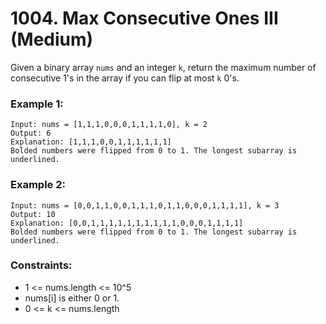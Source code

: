 # 1004. Max Consecutive Ones III (Medium)

Given a binary array `nums` and an integer `k`, return the maximum number of consecutive 1's in the array if you can flip at most `k` 0's.

### Example 1:

```
Input: nums = [1,1,1,0,0,0,1,1,1,1,0], k = 2
Output: 6
Explanation: [1,1,1,0,0,1,1,1,1,1,1]
Bolded numbers were flipped from 0 to 1. The longest subarray is underlined.
```

### Example 2:

```
Input: nums = [0,0,1,1,0,0,1,1,1,0,1,1,0,0,0,1,1,1,1], k = 3
Output: 10
Explanation: [0,0,1,1,1,1,1,1,1,1,1,1,0,0,0,1,1,1,1]
Bolded numbers were flipped from 0 to 1. The longest subarray is underlined.
```

### Constraints:

- 1 <= nums.length <= 10^5
- nums[i] is either 0 or 1.
- 0 <= k <= nums.length
